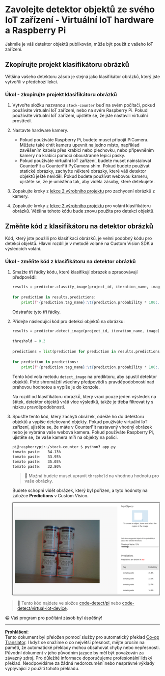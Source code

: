 <!--
CO_OP_TRANSLATOR_METADATA:
{
  "original_hash": "a3fdfec1d1e2cb645ea11c2930b51299",
  "translation_date": "2025-08-27T22:47:22+00:00",
  "source_file": "5-retail/lessons/2-check-stock-device/single-board-computer-object-detector.md",
  "language_code": "cs"
}
-->
# Zavolejte detektor objektů ze svého IoT zařízení - Virtuální IoT hardware a Raspberry Pi

Jakmile je váš detektor objektů publikován, může být použit z vašeho IoT zařízení.

## Zkopírujte projekt klasifikátoru obrázků

Většina vašeho detektoru zásob je stejná jako klasifikátor obrázků, který jste vytvořili v předchozí lekci.

### Úkol - zkopírujte projekt klasifikátoru obrázků

1. Vytvořte složku nazvanou `stock-counter` buď na svém počítači, pokud používáte virtuální IoT zařízení, nebo na svém Raspberry Pi. Pokud používáte virtuální IoT zařízení, ujistěte se, že jste nastavili virtuální prostředí.

1. Nastavte hardware kamery.

    * Pokud používáte Raspberry Pi, budete muset připojit PiCamera. Můžete také chtít kameru upevnit na jedno místo, například zavěšením kabelu přes krabici nebo plechovku, nebo připevněním kamery na krabici pomocí oboustranné lepicí pásky.
    * Pokud používáte virtuální IoT zařízení, budete muset nainstalovat CounterFit a CounterFit PyCamera shim. Pokud budete používat statické obrázky, zachyťte některé obrázky, které váš detektor objektů ještě neviděl. Pokud budete používat webovou kameru, ujistěte se, že je umístěna tak, aby viděla zásoby, které detekujete.

1. Zopakujte kroky z [lekce 2 výrobního projektu](../../../4-manufacturing/lessons/2-check-fruit-from-device/README.md#task---capture-an-image-using-an-iot-device) pro zachycení obrázků z kamery.

1. Zopakujte kroky z [lekce 2 výrobního projektu](../../../4-manufacturing/lessons/2-check-fruit-from-device/README.md#task---classify-images-from-your-iot-device) pro volání klasifikátoru obrázků. Většina tohoto kódu bude znovu použita pro detekci objektů.

## Změňte kód z klasifikátoru na detektor obrázků

Kód, který jste použili pro klasifikaci obrázků, je velmi podobný kódu pro detekci objektů. Hlavní rozdíl je v metodě volané na Custom Vision SDK a výsledcích volání.

### Úkol - změňte kód z klasifikátoru na detektor obrázků

1. Smažte tři řádky kódu, které klasifikují obrázek a zpracovávají předpovědi:

    ```python
    results = predictor.classify_image(project_id, iteration_name, image)
    
    for prediction in results.predictions:
        print(f'{prediction.tag_name}:\t{prediction.probability * 100:.2f}%')
    ```

    Odstraňte tyto tři řádky.

1. Přidejte následující kód pro detekci objektů na obrázku:

    ```python
    results = predictor.detect_image(project_id, iteration_name, image)

    threshold = 0.3
    
    predictions = list(prediction for prediction in results.predictions if prediction.probability > threshold)
    
    for prediction in predictions:
        print(f'{prediction.tag_name}:\t{prediction.probability * 100:.2f}%')
    ```

    Tento kód volá metodu `detect_image` na prediktoru, aby spustil detektor objektů. Poté shromáždí všechny předpovědi s pravděpodobností nad prahovou hodnotou a vypíše je do konzole.

    Na rozdíl od klasifikátoru obrázků, který vrací pouze jeden výsledek na štítek, detektor objektů vrátí více výsledků, takže je třeba filtrovat ty s nízkou pravděpodobností.

1. Spusťte tento kód, který zachytí obrázek, odešle ho do detektoru objektů a vypíše detekované objekty. Pokud používáte virtuální IoT zařízení, ujistěte se, že máte v CounterFit nastavený vhodný obrázek nebo je vybrána vaše webová kamera. Pokud používáte Raspberry Pi, ujistěte se, že vaše kamera míří na objekty na polici.

    ```output
    pi@raspberrypi:~/stock-counter $ python3 app.py 
    tomato paste:   34.13%
    tomato paste:   33.95%
    tomato paste:   35.05%
    tomato paste:   32.80%
    ```

    > 💁 Možná budete muset upravit `threshold` na vhodnou hodnotu pro vaše obrázky.

    Budete schopni vidět obrázek, který byl pořízen, a tyto hodnoty na záložce **Predictions** v Custom Vision.

    ![4 plechovky rajčatového protlaku na polici s předpověďmi pro 4 detekce: 35,8 %, 33,5 %, 25,7 % a 16,6 %](../../../../../translated_images/custom-vision-stock-prediction.942266ab1bcca3410ecdf23643b9f5f570cfab2345235074e24c51f285777613.cs.png)

> 💁 Tento kód najdete ve složce [code-detect/pi](../../../../../5-retail/lessons/2-check-stock-device/code-detect/pi) nebo [code-detect/virtual-iot-device](../../../../../5-retail/lessons/2-check-stock-device/code-detect/virtual-iot-device).

😀 Váš program pro počítání zásob byl úspěšný!

---

**Prohlášení**:  
Tento dokument byl přeložen pomocí služby pro automatický překlad [Co-op Translator](https://github.com/Azure/co-op-translator). I když se snažíme o co největší přesnost, mějte prosím na paměti, že automatické překlady mohou obsahovat chyby nebo nepřesnosti. Původní dokument v jeho původním jazyce by měl být považován za závazný zdroj. Pro důležité informace doporučujeme profesionální lidský překlad. Neodpovídáme za žádná nedorozumění nebo nesprávné výklady vyplývající z použití tohoto překladu.